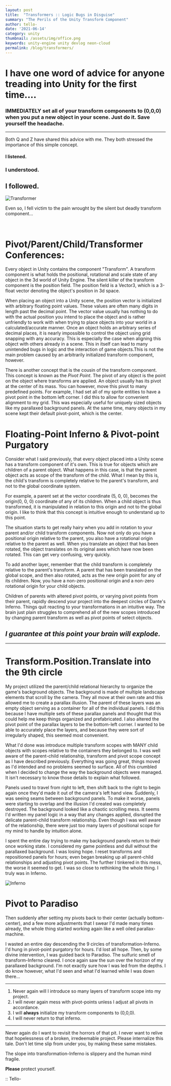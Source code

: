 ```yaml
---
layout: post
title:  "Transformers :: Logic Bugs in Disguise"
summary: "The Perils of the Unity Transform Component"
author: tello-
date: '2021-06-14'
category: unity
thumbnail: /assets/img/office.png
keywords: unity-engine unity devlog neon-cloud
permalink: /blog/transformers/
---
```


# I have one word of advice for anyone treading into Unity for the first time....

### **IMMEDIATELY** set all of your transform components to (0,0,0) when you put a new object in your scene. Just do it. Save yourself the headache.

---

Both Q and Z have shared this advice with me. They both stressed the importance of this simple concept. 

#### I listened. 

### I understood. 

## I followed. 

![Transformer][transformers_gif]

Even so, I fell victim to the pain wrought by the silent but deadly transform component...

<br>


# Pivot/Parent/Child/Transformer Conferences:

Every object in Unity contains the component "Transform". A transform component is what holds the positional, rotational and scale state of any object in the 3d world of Unity Engine. The silent killer of the transform component is the position field. The position field is a Vector3, which is a 3-float vector denoting the object's position in 3d space.

When placing an object into a Unity scene, the position vector is initialized with arbitrary floating point values. These values are often many digits in length past the decimal point. The vector value usually has nothing to do with the actual position you intend to place the object and is rather unfriendly to work with when trying to place objects into your world in a calculated/accurate manner. Once an object holds an arbitrary series of decimal places, it is nearly impossible to control the object using grid snapping with any accuracy. This is especially the case when aligning this object with others already in a scene. This in itself can lead to many unintended bugs in logic and the interaction of game objects.This is not the main problem caused by an arbitrarily initialized transform component, however.


There is another concept that is the cousin of the transform component. This concept is known as the *Pivot Point*. The pivot of any object is the point on the object where transforms are applied. An object usually has its pivot at the center of its mass. You can however, move this pivot to many predefined points. For example, I had set all of my sprite entities to have a pivot point in the bottom left corner. I did this to allow for convenient alignment to my grid. This was especially useful for uniquely sized objects like my parallaxed background panels. At the same time, many objects in my scene kept their default pivot-point, which is the center. 




# Floating-Point Inferno & Pivot-point Purgatory

Consider what I said previously, that every object placed into a Unity scene has a transform component of it's own. This is true for objects which are children of a parent object. What happens in this case, is that the parent object acts as scope of the transform of the child. What I mean by this is, the child's transform is completely relative to the parent's transform, and not to the global coordinate system.

For example, a parent set at the vector coordinate (5, 0, 0), becomes the origin(0, 0, 0) coordinate of any of its children. When a child object is thus transformed, it is manipulated in relation to this origin and not to the global origin. I like to think that this concept is intuitive enough to understand up to this point.

The situation starts to get really hairy when you add in rotation to your parent and/or child transform components. Now not only do you have a positional origin relative to the parent, you also have a rotational origin relative to the parent as well. When you translate an object that has been rotated, the object translates on its original axes which have now been rotated. This can get very confusing, very quickly.

To add another layer, remember that the child transform is completely relative to the parent's transform. A parent that has been translated on the global scope, and then also rotated, acts as the new origin point for any of its children. Now, you have a non-zero positional origin and a non-zero rotational origin for your child objects.

Children of parents with altered pivot points, or varying pivot points from their parent, rapidly descend your project into the deepest circles of Dante's Inferno. Things quit reacting to your transformations in an intuitive way. The brain just plain struggles to comprehend all of the new scopes introduced by changing parent transform as well as pivot points of select objects.



## *I guarantee at this point your brain will explode.*

---

# Transform.Position.Translate into the 9th circle

My project utilized the parent/child relational hierarchy to organize the game's background objects. The background is made of multiple landscape elements that scroll by the camera. They all move at their own rate and this allowed me to create a parallax illusion. The parent of these layers was an empty object serving as a container for all of the individual panels. I did this because I have multiple sets of these parallax panels and thought that this could help me keep things organized and prefabricated. I also altered the pivot point of the parallax layers to be the bottom-left corner. I wanted to be able to accurately place the layers, and because they were sort of irregularly shaped, this seemed most convenient.

What I'd done was introduce multiple transform scopes with MANY child objects with scopes relative to the containers they belonged to. I was well aware of the parent-child relationship, transform and pivot scope concept as I have described previously. Everything was going great, things moved as I'd intended and no problems seemed to surface. All of this crumbled when I decided to change the way the background objects were managed. It isn't necessary to know those details to explain what followed.

Panels used to travel from right to left, then shift back to the right to begin again once they'd made it out of the camera's left hand view. Suddenly, I was seeing seams between background panels. To make it worse, panels were starting to overlap and the illusion I'd created was completely destroyed. The background looked like a chaotic scrolling mess. It seems I'd written my panel logic in a way that any changes applied, disrupted the delicate parent-child transform relationship. Even though I was well aware of the relationship, there were just too many layers of positional scope for my mind to handle by intuition alone. 

I spent the entire day trying to make my background panels return to their once working state. I considered my game pointless and dull without the parallaxed background. I was losing hope. I reset transforms and repositioned panels for hours; even began breaking up all parent-child relationships and adjusting pivot points. The further I tinkered in this mess, the worse it seemed to get. I was so close to rethinking the whole thing. I truly was in Inferno.

 ![Inferno][dante]

# Pivot to Paradiso

Then suddenly after setting my pivots back to their center (actually bottom-center), and a few more adjustments that I swear I'd made many times already, the whole thing started working again like a well oiled parallax-machine.

I wasted an entire day descending the 9 circles of transformation-Inferno. I'd hung in pivot-point purgatory for hours. I'd lost all hope. Then, by some divine intervention, I was guided back to Paradiso. The sulfuric smell of transform-Inferno cleared. I once again saw the sun over the horizon of my parallaxed background. I'm not exactly sure how I was led from the depths. I do know however, what I'd seen and what I'd learned while I was down there...

--- 
1. Never again will I introduce so many layers of transform scope into my project. 
2. I will never again mess with pivot-points unless I adjust all pivots in accordance.
3. I will **always** initialize my transform components to (0,0,0).
4. I will never return to that inferno.

---

Never again do I want to revisit the horrors of that pit. I never want to relive that hopelessness of a broken, irredeemable project. Please internalize this tale. Don't let time slip from under you, by making these same mistakes. 

The slope into transformation-Inferno is slippery and the human mind fragile. 

**Please** protect yourself.

:: Tello-





[transformers_gif]: ../assets/img/posts/Transformers.gif
[dante]: ../assets/img/posts/dante.jpg